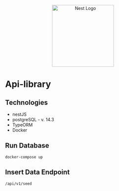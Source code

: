 <p align="center">
  <a href="http://nestjs.com/" target="blank"><img src="https://nestjs.com/img/logo-small.svg" width="200" alt="Nest Logo" /></a>
</p>

# Api-library

## Technologies

- nestJS
- postgreSQL - v. 14.3
- TypeORM
- Docker

## Run Database

```
docker-compose up
```

## Insert Data Endpoint

```
/api/v1/seed
```
